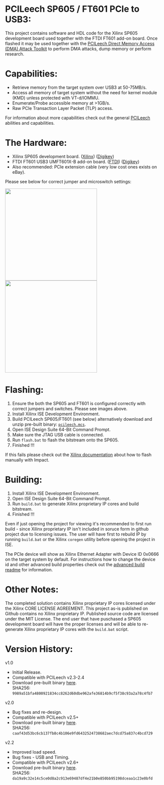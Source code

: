PCILeech SP605 / FT601 PCIe to USB3:
=================
This project contains software and HDL code for the Xilinx SP605 development board used together with the FTDI FT601 add-on board.
Once flashed it may be used together with the [PCILeech Direct Memory Access (DMA) Attack Toolkit](https://github.com/ufrisk/pcileech/) to perform DMA attacks, dump memory or perform research.

Capabilities:
=================
* Retrieve memory from the target system over USB3 at 50-75MB/s.
* Access all memory of target system without the need for kernel module (KMD) unless protected with VT-d/IOMMU.
* Enumerate/Probe accessible memory at >1GB/s.
* Raw PCIe Transaction Layer Packet (TLP) access.

For information about more capabilities check out the general [PCILeech](https://github.com/ufrisk/pcileech/) abilities and capabilities.

The Hardware:
=================
* Xilinx SP605 development board. ([Xilinx](https://www.xilinx.com/products/boards-and-kits/ek-s6-sp605-g.html)) ([Digikey](https://www.digikey.com/product-detail/en/xilinx-inc/EK-S6-SP605-G/122-1605-ND/2175980))
* FTDI FT601 USB3 UMFT601X-B add-on board. ([FTDI](http://www.ftdichip.com/Products/Modules/SuperSpeedModules.htm)) ([Digikey](https://www.digikey.com/product-detail/en/ftdi-future-technology-devices-international-ltd/UMFT601X-B/768-1303-ND/6556764))
* Also recommended: PCIe extension cable (very low cost ones exists on eBay).

Please see below for correct jumper and microswitch settings:

<img src="https://gist.githubusercontent.com/ufrisk/c5ba7b360335a13bbac2515e5e7bb9d7/raw/d01be0e485fde5ba09d84be35ca2970038e18577/_gh_fpga_ft601.jpg" height="300"/><img src="https://gist.githubusercontent.com/ufrisk/c5ba7b360335a13bbac2515e5e7bb9d7/raw/d01be0e485fde5ba09d84be35ca2970038e18577/_gh_fpga_sp605.jpg" height="300"/>

Flashing:
=================
1) Ensure the both the SP605 and FT601 is configured correctly with correct jumpers and switches. Please see images above.
2) Install Xilinx ISE Development Environment.
3) Build PCILeech SP605/FT601 (see below) alternatively download and unzip pre-built binary: [`pcileech.mcs`](https://mega.nz/#!Nf5nnA6S!lWqwUEnuLLLbUtTfyq3zbW7IS9xqSi-EuSx7ZLFd41c).
4) Open ISE Design Suite 64-Bit Command Prompt.
5) Make sure the JTAG USB cable is connected.
6) Run `flash.bat` to flash the bitstream onto the SP605.
7) Finished !!!

If this fails please check out the [Xilinx documentation](https://www.xilinx.com/support/documentation/boards_and_kits/sp605_PCIe_Gen1_x1_pdf_xtp065_13.4.pdf) about how to flash manually with Impact.

Building:
=================
1) Install Xilinx ISE Development Environment.
2) Open ISE Design Suite 64-Bit Command Prompt.
3) Run `build.bat` to generate Xilinx proprietary IP cores and build bitstream.
4) Finished !!!

Even if just opening the project for viewing it's recommended to first run build - since Xilinx proprietary IP isn't included in soruce form in github project due to licensing issues. The user will have first to rebuild IP by running `build.bat` or the Xilinx `coregen` utility before opening the project in ISE.

The PCIe device will show as Xilinx Ethernet Adapter with Device ID 0x0666 on the target system by default. For instructions how to change the device id and other advanced build properties check out the [advanced build readme](build.md) for information.

Other Notes:
=================
The completed solution contains Xilinx proprietary IP cores licensed under the Xilinx CORE LICENSE AGREEMENT. This project as-is published on Github contains no Xilinx proprietary IP. Published source code are licensed under the MIT License. The end user that have puschased a SP605 development board will have the proper licenses and will be able to re-generate Xilinx proprietary IP cores with the `build.bat` script.

Version History:
=================
v1.0
* Initial Release.
* Compatible with PCILeech v2.3-2.4
* Download pre-built binary [here](https://mega.nz/#!oLZ0lbZT!6LUpE9kXdteg7fQaJlTEViJpPOsVsrzdYnFfsuXceGA). <br>SHA256: `9989a51bfa4800921834cc8262d60dbe962afe36814b9cf5f38c93a2a78c4fb7`

v2.0
* Bug fixes and re-design.
* Compatible with PCILeech v2.5+
* Download pre-built binary [here](https://mega.nz/#!BCRUED6R!4qhJ57cF0iMK0Ux26XOtyqdN_GLTOc2bwu6cKxj4468). <br>SHA256: `caaf43d53bc6cb137fb8c4b106e9fd6432524738682aec7dcd75a837c4bcd729`

v2.2
* Improved load speed.
* Bug fixes - USB and Timing.
* Compatible with PCILeech v2.6+
* Download pre-built binary [here](https://mega.nz/#!Nf5nnA6S!lWqwUEnuLLLbUtTfyq3zbW7IS9xqSi-EuSx7ZLFd41c). <br>SHA256: `da19a9c32e14c5ce0d8a2c913e69487df4e21b0e850bb95198dceaa1c23e0bfd`
